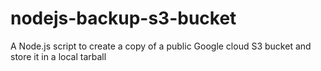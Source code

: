 # nodejs-backup-s3-bucket
A Node.js script to create a copy of a public Google cloud S3 bucket and store it in a local tarball

